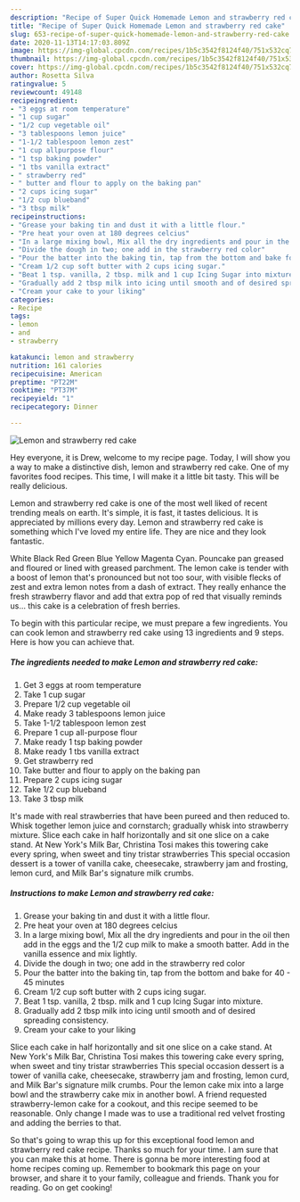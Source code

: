 ```yaml
---
description: "Recipe of Super Quick Homemade Lemon and strawberry red cake"
title: "Recipe of Super Quick Homemade Lemon and strawberry red cake"
slug: 653-recipe-of-super-quick-homemade-lemon-and-strawberry-red-cake
date: 2020-11-13T14:17:03.809Z
image: https://img-global.cpcdn.com/recipes/1b5c3542f8124f40/751x532cq70/lemon-and-strawberry-red-cake-recipe-main-photo.jpg
thumbnail: https://img-global.cpcdn.com/recipes/1b5c3542f8124f40/751x532cq70/lemon-and-strawberry-red-cake-recipe-main-photo.jpg
cover: https://img-global.cpcdn.com/recipes/1b5c3542f8124f40/751x532cq70/lemon-and-strawberry-red-cake-recipe-main-photo.jpg
author: Rosetta Silva
ratingvalue: 5
reviewcount: 49148
recipeingredient:
- "3 eggs at room temperature"
- "1 cup sugar"
- "1/2 cup vegetable oil"
- "3 tablespoons lemon juice"
- "1-1/2 tablespoon lemon zest"
- "1 cup allpurpose flour"
- "1 tsp baking powder"
- "1 tbs vanilla extract"
- " strawberry red"
- " butter and flour to apply on the baking pan"
- "2 cups icing sugar"
- "1/2 cup blueband"
- "3 tbsp milk"
recipeinstructions:
- "Grease your baking tin and dust it with a little flour."
- "Pre heat your oven at 180 degrees celcius"
- "In a large mixing bowl, Mix all the dry ingredients and pour in the oil then add in the eggs and the 1/2 cup milk to make a smooth batter. Add in the vanilla essence and mix lightly."
- "Divide the dough in two; one add in the strawberry red color"
- "Pour the batter into the baking tin, tap from the bottom and bake for 40 - 45 minutes"
- "Cream 1/2 cup soft butter with 2 cups icing sugar."
- "Beat 1 tsp. vanilla, 2 tbsp. milk and 1 cup Icing Sugar into mixture."
- "Gradually add 2 tbsp milk into icing until smooth and of desired spreading consistency."
- "Cream your cake to your liking"
categories:
- Recipe
tags:
- lemon
- and
- strawberry

katakunci: lemon and strawberry 
nutrition: 161 calories
recipecuisine: American
preptime: "PT22M"
cooktime: "PT37M"
recipeyield: "1"
recipecategory: Dinner

---
```



![Lemon and strawberry red cake](https://img-global.cpcdn.com/recipes/1b5c3542f8124f40/751x532cq70/lemon-and-strawberry-red-cake-recipe-main-photo.jpg)

Hey everyone, it is Drew, welcome to my recipe page. Today, I will show you a way to make a distinctive dish, lemon and strawberry red cake. One of my favorites food recipes. This time, I will make it a little bit tasty. This will be really delicious.

Lemon and strawberry red cake is one of the most well liked of recent trending meals on earth. It's simple, it is fast, it tastes delicious. It is appreciated by millions every day. Lemon and strawberry red cake is something which I've loved my entire life. They are nice and they look fantastic.

White Black Red Green Blue Yellow Magenta Cyan. Pouncake pan greased and floured or lined with greased parchment. The lemon cake is tender with a boost of lemon that&#39;s pronounced but not too sour, with visible flecks of zest and extra lemon notes from a dash of extract. They really enhance the fresh strawberry flavor and add that extra pop of red that visually reminds us… this cake is a celebration of fresh berries.


To begin with this particular recipe, we must prepare a few ingredients. You can cook lemon and strawberry red cake using 13 ingredients and 9 steps. Here is how you can achieve that.

<!--inarticleads1-->

##### The ingredients needed to make Lemon and strawberry red cake:

1. Get 3 eggs at room temperature
1. Take 1 cup sugar
1. Prepare 1/2 cup vegetable oil
1. Make ready 3 tablespoons lemon juice
1. Take 1-1/2 tablespoon lemon zest
1. Prepare 1 cup all-purpose flour
1. Make ready 1 tsp baking powder
1. Make ready 1 tbs vanilla extract
1. Get  strawberry red
1. Take  butter and flour to apply on the baking pan
1. Prepare 2 cups icing sugar
1. Take 1/2 cup blueband
1. Take 3 tbsp milk


It&#39;s made with real strawberries that have been pureed and then reduced to. Whisk together lemon juice and cornstarch; gradually whisk into strawberry mixture. Slice each cake in half horizontally and sit one slice on a cake stand. At New York&#39;s Milk Bar, Christina Tosi makes this towering cake every spring, when sweet and tiny tristar strawberries This special occasion dessert is a tower of vanilla cake, cheesecake, strawberry jam and frosting, lemon curd, and Milk Bar&#39;s signature milk crumbs. 

<!--inarticleads2-->

##### Instructions to make Lemon and strawberry red cake:

1. Grease your baking tin and dust it with a little flour.
1. Pre heat your oven at 180 degrees celcius
1. In a large mixing bowl, Mix all the dry ingredients and pour in the oil then add in the eggs and the 1/2 cup milk to make a smooth batter. Add in the vanilla essence and mix lightly.
1. Divide the dough in two; one add in the strawberry red color
1. Pour the batter into the baking tin, tap from the bottom and bake for 40 - 45 minutes
1. Cream 1/2 cup soft butter with 2 cups icing sugar.
1. Beat 1 tsp. vanilla, 2 tbsp. milk and 1 cup Icing Sugar into mixture.
1. Gradually add 2 tbsp milk into icing until smooth and of desired spreading consistency.
1. Cream your cake to your liking


Slice each cake in half horizontally and sit one slice on a cake stand. At New York&#39;s Milk Bar, Christina Tosi makes this towering cake every spring, when sweet and tiny tristar strawberries This special occasion dessert is a tower of vanilla cake, cheesecake, strawberry jam and frosting, lemon curd, and Milk Bar&#39;s signature milk crumbs. Pour the lemon cake mix into a large bowl and the strawberry cake mix in another bowl. A friend requested strawberry-lemon cake for a cookout, and this recipe seemed to be reasonable. Only change I made was to use a traditional red velvet frosting and adding the berries to that. 

So that's going to wrap this up for this exceptional food lemon and strawberry red cake recipe. Thanks so much for your time. I am sure that you can make this at home. There is gonna be more interesting food at home recipes coming up. Remember to bookmark this page on your browser, and share it to your family, colleague and friends. Thank you for reading. Go on get cooking!
